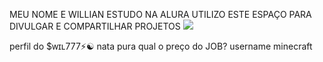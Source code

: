 MEU NOME E WILLIAN
ESTUDO NA ALURA
UTILIZO ESTE ESPAÇO PARA DIVULGAR E COMPARTILHAR PROJETOS
![](cdn.acritica.net/img/pc/920/600/dn_arquivo/2023/08/whatsapp-image-2023-08-09-at-122959.jpeg)

perfil do $ᴡɪʟ777⚡☯
nata pura 
qual o preço do JOB?
username minecraft
